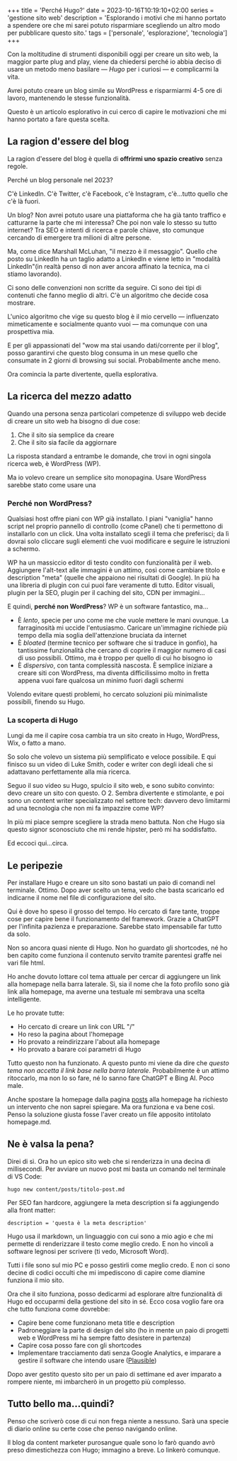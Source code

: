 +++
title = 'Perché Hugo?'
date = 2023-10-16T10:19:10+02:00
series = 'gestione sito web'
description = 'Esplorando i motivi che mi hanno portato a spendere ore che mi sarei potuto risparmiare scegliendo un altro modo per pubblicare questo sito.'
tags = ['personale', 'esplorazione', 'tecnologia']
+++

Con la moltitudine di strumenti disponibili oggi per creare un sito web, la maggior parte plug and play, viene da chiedersi perché io abbia deciso di usare un metodo meno basilare — *Hugo* per i curiosi — e complicarmi la vita.

Avrei potuto creare un blog simile su WordPress e risparmiarmi 4-5 ore di lavoro, mantenendo le stesse funzionalità.

Questo è un articolo esplorativo in cui cerco di capire le motivazioni che mi hanno portato a fare questa scelta.

## La ragion d'essere del blog
La ragion d'essere del blog è quella di **offrirmi uno spazio creativo** senza regole.

Perché un blog personale nel 2023? 

C'è LinkedIn. C'è Twitter, c'è Facebook, c'è Instagram, c'è...tutto quello che c'è là fuori. 

Un blog? Non avrei potuto usare una piattaforma che ha già tanto traffico e catturarne la parte che mi interessa? Che poi non vale lo stesso su tutto internet? Tra SEO e intenti di ricerca e parole chiave, sto comunque cercando di emergere tra milioni di altre persone.

Ma, come dice Marshall McLuhan, "il mezzo è il messaggio". Quello che posto su LinkedIn ha un taglio adatto a LinkedIn e viene letto in "modalità LinkedIn"(in realtà penso di non aver ancora affinato la tecnica, ma ci stiamo lavorando). 

Ci sono delle convenzioni non scritte da seguire. Ci sono dei tipi di contenuti che fanno meglio di altri. C'è un algoritmo che decide cosa mostrare. 

L'unico algoritmo che vige su questo blog è il mio cervello — influenzato mimeticamente e socialmente quanto vuoi — ma comunque con una prospettiva mia.

E per gli appassionati del "wow ma stai usando dati/corrente per il blog", posso garantirvi che questo blog consuma in un mese quello che consumate in 2 giorni di browsing sui social. Probabilmente anche meno.

Ora comincia la parte divertente, quella esplorativa.

## La ricerca del mezzo adatto 
Quando una persona senza particolari competenze di sviluppo web decide di creare un sito web ha bisogno di due cose:
1. Che il sito sia semplice da creare 
2. Che il sito sia facile da aggiornare

La risposta standard a entrambe le domande, che trovi in ogni singola ricerca web, è WordPress (WP).

Ma io volevo creare un semplice sito monopagina. Usare WordPress sarebbe stato come usare una 

### Perché non WordPress?

Qualsiasi host offre piani con WP già installato. I piani "vaniglia" hanno script nel proprio pannello di controllo (come cPanel) che ti permettono di installarlo con un click. Una volta installato scegli il tema che preferisci; da lì dovrai solo cliccare sugli elementi che vuoi modificare e seguire le istruzioni a schermo.

WP ha un massiccio editor di testo condito con funzionalità per il web. Aggiungere l'alt-text alle immagini è un attimo, così come cambiare titolo e description "meta" (quelle che appaiono nei risultati di Google). In più ha una libreria di plugin con cui puoi fare veramente di tutto. Editor visuali, plugin per la SEO, plugin per il caching del sito, CDN per immagini...

E quindi, **perché non WordPress**? WP è un software fantastico, ma...

- È *lento*, specie per uno come me che vuole mettere le mani ovunque. La farraginosità mi uccide l'entusiasmo. Caricare un'immagine richiede più tempo della mia soglia dell'attenzione bruciata da internet
- È *bloated* (termine tecnico per software che si traduce in gonfio), ha tantissime funzionalità che cercano di coprire il maggior numero di casi di uso possibili. Ottimo, ma è troppo per quello di cui ho bisogno io
- È *dispersivo*, con tanta complessità nascosta. È semplice iniziare a creare siti con WordPress, ma diventa difficilissimo molto in fretta appena vuoi fare qualcosa un minimo fuori dagli schermi

Volendo evitare questi problemi, ho cercato soluzioni più minimaliste possibili, finendo su Hugo.

### La scoperta di Hugo
Lungi da me il capire cosa cambia tra un sito creato in Hugo, WordPress, Wix, o fatto a mano.

So solo che volevo un sistema più semplificato e veloce possibile. E qui finisco su un video di Luke Smith, coder e writer con degli ideali che si adattavano perfettamente alla mia ricerca.

Seguo il suo video su Hugo, spulcio il sito web, e sono subito convinto: devo creare un sito con questo. O 2. Sembra divertente e stimolante, e poi sono un content writer specializzato nel settore tech: davvero devo limitarmi ad una tecnologia che non mi fa impazzire come WP?

In più mi piace sempre scegliere la strada meno battuta. Non che Hugo sia questo signor sconosciuto che mi rende hipster, però mi ha soddisfatto.

Ed eccoci qui...circa.

## Le peripezie
Per installare Hugo e creare un sito sono bastati un paio di comandi nel terminale. Ottimo. Dopo aver scelto un tema, vedo che basta scaricarlo ed indicarne il nome nel file di configurazione del sito. 

Qui è dove ho speso il grosso del tempo. Ho cercato di fare tante, troppe cose per capire bene il funzionamento del framework. Grazie a ChatGPT per l'infinita pazienza e preparazione. Sarebbe stato impensabile far tutto da solo. 

Non so ancora quasi niente di Hugo. Non ho guardato gli shortcodes, né ho ben capito come funziona il contenuto servito tramite parentesi graffe nei vari file html. 

Ho anche dovuto lottare col tema attuale per cercar di aggiungere un link alla homepage nella barra laterale. Sì, sia il nome che la foto profilo sono già link alla homepage, ma averne una testuale mi sembrava una scelta intelligente. 

Le ho provate tutte:

- Ho cercato di creare un link con URL "/"
- Ho reso la pagina about l'homepage 
- Ho provato a reindirizzare l'about alla homepage
- Ho provato a barare coi parametri di Hugo

Tutto questo non ha funzionato. A questo punto mi viene da dire che *questo tema non accetta il link base nella barra laterale*. Probabilmente è un attimo ritoccarlo, ma non lo so fare, né lo sanno fare ChatGPT e Bing AI. Poco male. 

Anche spostare la homepage dalla pagina [posts](/posts) alla homepage ha richiesto un intervento che non saprei spiegare. Ma ora funziona e va bene così. Penso la soluzione giusta fosse l'aver creato un file apposito intitolato homepage.md. 

## Ne è valsa la pena?

Direi di sì. Ora ho un epico sito web che si renderizza in una decina di millisecondi. Per avviare un nuovo post mi basta un comando nel terminale di VS Code:

	hugo new content/posts/titolo-post.md

Per SEO fan hardcore, aggiungere la meta description si fa aggiungendo alla front matter:

    description = 'questa è la meta description'

Hugo usa il markdown, un linguaggio con cui sono a mio agio e che mi permette di renderizzare il testo come meglio credo. E non ho vincoli a software legnosi per scrivere (ti vedo, Microsoft Word).

Tutti i file sono sul mio PC e posso gestirli come meglio credo. E non ci sono decine di codici occulti che mi impediscono di capire come diamine funziona il mio sito. 

Ora che il sito funziona, posso dedicarmi ad esplorare altre funzionalità di Hugo ed occuparmi della gestione del sito in sé. Ecco cosa voglio fare ora che tutto funziona come dovrebbe:

- Capire bene come funzionano meta title e description
- Padroneggiare la parte di design del sito (ho in mente un paio di progetti web e WordPress mi ha sempre fatto desistere in partenza)
- Capire cosa posso fare con gli shortcodes
- Implementare tracciamento dati senza Google Analytics, e imparare a gestire il software che intendo usare ([Plausible](https://plausible.io))

Dopo aver gestito questo sito per un paio di settimane ed aver imparato a rompere niente, mi imbarcherò in un progetto più complesso. 

## Tutto bello ma...quindi?
Penso che scriverò cose di cui non frega niente a nessuno. Sarà una specie di diario online su certe cose che penso navigando online.

Il blog da content marketer purosangue quale sono lo farò quando avrò preso dimestichezza con Hugo; immagino a breve. Lo linkerò comunque.